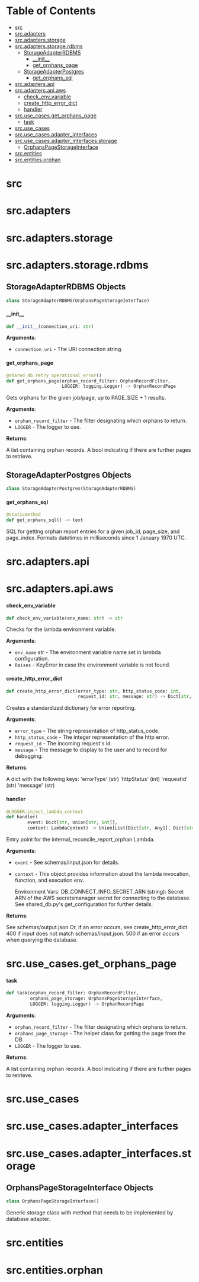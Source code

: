 # Table of Contents

* [src](#src)
* [src.adapters](#src.adapters)
* [src.adapters.storage](#src.adapters.storage)
* [src.adapters.storage.rdbms](#src.adapters.storage.rdbms)
  * [StorageAdapterRDBMS](#src.adapters.storage.rdbms.StorageAdapterRDBMS)
    * [\_\_init\_\_](#src.adapters.storage.rdbms.StorageAdapterRDBMS.__init__)
    * [get\_orphans\_page](#src.adapters.storage.rdbms.StorageAdapterRDBMS.get_orphans_page)
  * [StorageAdapterPostgres](#src.adapters.storage.rdbms.StorageAdapterPostgres)
    * [get\_orphans\_sql](#src.adapters.storage.rdbms.StorageAdapterPostgres.get_orphans_sql)
* [src.adapters.api](#src.adapters.api)
* [src.adapters.api.aws](#src.adapters.api.aws)
  * [check\_env\_variable](#src.adapters.api.aws.check_env_variable)
  * [create\_http\_error\_dict](#src.adapters.api.aws.create_http_error_dict)
  * [handler](#src.adapters.api.aws.handler)
* [src.use\_cases.get\_orphans\_page](#src.use_cases.get_orphans_page)
  * [task](#src.use_cases.get_orphans_page.task)
* [src.use\_cases](#src.use_cases)
* [src.use\_cases.adapter\_interfaces](#src.use_cases.adapter_interfaces)
* [src.use\_cases.adapter\_interfaces.storage](#src.use_cases.adapter_interfaces.storage)
  * [OrphansPageStorageInterface](#src.use_cases.adapter_interfaces.storage.OrphansPageStorageInterface)
* [src.entities](#src.entities)
* [src.entities.orphan](#src.entities.orphan)

<a id="src"></a>

# src

<a id="src.adapters"></a>

# src.adapters

<a id="src.adapters.storage"></a>

# src.adapters.storage

<a id="src.adapters.storage.rdbms"></a>

# src.adapters.storage.rdbms

<a id="src.adapters.storage.rdbms.StorageAdapterRDBMS"></a>

## StorageAdapterRDBMS Objects

```python
class StorageAdapterRDBMS(OrphansPageStorageInterface)
```

<a id="src.adapters.storage.rdbms.StorageAdapterRDBMS.__init__"></a>

#### \_\_init\_\_

```python
def __init__(connection_uri: str)
```

**Arguments**:

- `connection_uri` - The URI connection string.

<a id="src.adapters.storage.rdbms.StorageAdapterRDBMS.get_orphans_page"></a>

#### get\_orphans\_page

```python
@shared_db.retry_operational_error()
def get_orphans_page(orphan_record_filter: OrphanRecordFilter,
                     LOGGER: logging.Logger) -> OrphanRecordPage
```

Gets orphans for the given job/page, up to PAGE_SIZE + 1 results.

**Arguments**:

- `orphan_record_filter` - The filter designating which orphans to return.
- `LOGGER` - The logger to use.
  

**Returns**:

  A list containing orphan records.
  A bool indicating if there are further pages to retrieve.

<a id="src.adapters.storage.rdbms.StorageAdapterPostgres"></a>

## StorageAdapterPostgres Objects

```python
class StorageAdapterPostgres(StorageAdapterRDBMS)
```

<a id="src.adapters.storage.rdbms.StorageAdapterPostgres.get_orphans_sql"></a>

#### get\_orphans\_sql

```python
@staticmethod
def get_orphans_sql() -> text
```

SQL for getting orphan report entries for a given job_id, page_size, and page_index.
Formats datetimes in milliseconds since 1 January 1970 UTC.

<a id="src.adapters.api"></a>

# src.adapters.api

<a id="src.adapters.api.aws"></a>

# src.adapters.api.aws

<a id="src.adapters.api.aws.check_env_variable"></a>

#### check\_env\_variable

```python
def check_env_variable(env_name: str) -> str
```

Checks for the lambda environment variable.

**Arguments**:

- `env_name` _str_ - The environment variable name set in lambda configuration.
- `Raises` - KeyError in case the environment variable is not found.

<a id="src.adapters.api.aws.create_http_error_dict"></a>

#### create\_http\_error\_dict

```python
def create_http_error_dict(error_type: str, http_status_code: int,
                           request_id: str, message: str) -> Dict[str, Any]
```

Creates a standardized dictionary for error reporting.

**Arguments**:

- `error_type` - The string representation of http_status_code.
- `http_status_code` - The integer representation of the http error.
- `request_id` - The incoming request's id.
- `message` - The message to display to the user and to record for debugging.

**Returns**:

  A dict with the following keys:
  'errorType' (str)
  'httpStatus' (int)
  'requestId' (str)
  'message' (str)

<a id="src.adapters.api.aws.handler"></a>

#### handler

```python
@LOGGER.inject_lambda_context
def handler(
        event: Dict[str, Union[str, int]],
        context: LambdaContext) -> Union[List[Dict[str, Any]], Dict[str, Any]]
```

Entry point for the internal_reconcile_report_orphan Lambda.

**Arguments**:

- `event` - See schemas/input.json for details.
- `context` - This object provides information about the lambda invocation, function,
  and execution env.
  
  Environment Vars:
  DB_CONNECT_INFO_SECRET_ARN (string):
  Secret ARN of the AWS secretsmanager secret for connecting to the database.
  See shared_db.py's get_configuration for further details.
  

**Returns**:

  See schemas/output.json
  Or, if an error occurs, see create_http_error_dict
  400 if input does not match schemas/input.json.
  500 if an error occurs when querying the database.

<a id="src.use_cases.get_orphans_page"></a>

# src.use\_cases.get\_orphans\_page

<a id="src.use_cases.get_orphans_page.task"></a>

#### task

```python
def task(orphan_record_filter: OrphanRecordFilter,
         orphans_page_storage: OrphansPageStorageInterface,
         LOGGER: logging.Logger) -> OrphanRecordPage
```

**Arguments**:

- `orphan_record_filter` - The filter designating which orphans to return.
- `orphans_page_storage` - The helper class for getting the page from the DB.
- `LOGGER` - The logger to use.
  

**Returns**:

  A list containing orphan records.
  A bool indicating if there are further pages to retrieve.

<a id="src.use_cases"></a>

# src.use\_cases

<a id="src.use_cases.adapter_interfaces"></a>

# src.use\_cases.adapter\_interfaces

<a id="src.use_cases.adapter_interfaces.storage"></a>

# src.use\_cases.adapter\_interfaces.storage

<a id="src.use_cases.adapter_interfaces.storage.OrphansPageStorageInterface"></a>

## OrphansPageStorageInterface Objects

```python
class OrphansPageStorageInterface()
```

Generic storage class with method that needs to be implemented by database adapter.

<a id="src.entities"></a>

# src.entities

<a id="src.entities.orphan"></a>

# src.entities.orphan

